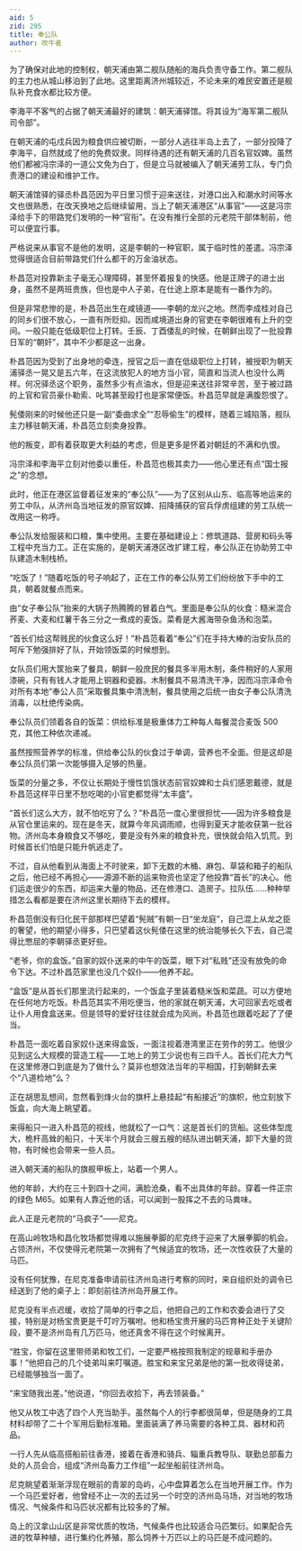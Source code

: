 ```yaml
---
aid: 5
zid: 295
title: 奉公队
author: 吹牛者
---
```


为了确保对此地的控制权，朝天浦由第二舰队随船的海兵负责守备工作。第二舰队的主力也从城山移泊到了此地。这里距离济州城较近，不论未来的难民安置还是舰队补充食水都比较方便。

李海平不客气的占据了朝天浦最好的建筑：朝天浦驿馆。将其设为“海军第二舰队司令部”。

在朝天浦的屯戍兵因为粮食供应被切断，一部分人逃往半岛上去了，一部分投降了李海平，自然就成了他的免费奴隶。同样待遇的还有朝天浦的几百名官奴婢。虽然他们都被冯宗泽的一道公文免为白丁，但是立马就被编入了朝天浦劳工队，专门负责港口的建设和维护工作。

朝天浦馆驿的驿丞朴昌范因为平日里习惯于迎来送往，对港口出入和潮水时间等水文也很熟悉，在改天换地之后继续留用，当上了朝天浦港区“从事官”——这是冯宗泽给手下的带路党们发明的一种“官衔”。在没有推行全部的元老院干部体制前，他可以便宜行事。

严格说来从事官不是他的发明，这是李朝的一种官职，属于临时性的差遣。冯宗泽觉得很适合目前带路党们什么都干的万金油状态。

朴昌范对投靠新主子毫无心理障碍，甚至怀着报复的快感。他是正牌子的进士出身，虽然不是两班贵族，但也是中人子弟，在仕途上原本是能有一番作为的。

但是非常悲惨的是，朴昌范出生在咸镜道——李朝的龙兴之地。然而李成桂对自己的同乡们很不放心，一直有所贬抑。因而咸境道出身的官吏在李朝很难有上升的空间。一般只能在低级职位上打转。壬辰、丁酉倭乱的时候，在朝鲜出现了一批投靠日军的“朝奸”，其中不少都是这一出身。

朴昌范因为受到了出身地的牵连，授官之后一直在低级职位上打转，被授职为朝天浦驿丞一晃又是五六年，在这流放犯人的地方当小官，简直和当流人也没什么两样。何况驿丞这个职务，虽然多少有点油水，但是迎来送往非常辛苦，至于被过路的上官和官员豪仆勒索、叱骂甚至殴打也是家常便饭。朴昌范早就是满腹怨恨了。

髡倭刚来的时候他还只是一副“委曲求全”“忍辱偷生”的模样，随着三城陷落，舰队主力移驻朝天浦，朴昌范立刻卖身投靠。

他的叛变，即有着获取更大利益的考虑，但是更多是怀着对朝廷的不满和仇恨。

冯宗泽和李海平立刻对他委以重任，朴昌范也极其卖力——他心里还有点“国士报之”的念想。

此时，他正在港区监督着征发来的“奉公队”——为了区别从山东、临高等地运来的劳工中队，从济州岛当地征发的原官奴婢、招降捕获的官兵俘虏组建的劳工队统一改用这一称呼。

奉公队发给服装和口粮，集中使用。主要在基础建设上：修筑道路、营房和码头等工程中充当力工。正在实施的，是朝天浦港区改扩建工程，奉公队正在协助劳工中队建造木制栈桥。

“吃饭了！”随着吃饭的号子响起了，正在工作的奉公队劳工们纷纷放下手中的工具，朝着就餐点而来。

由“女子奉公队”抬来的大锅子热腾腾的冒着白气。里面是奉公队的伙食：糙米混合荞麦、大麦和红薯干各三分之一煮成的麦饭。菜肴是大酱海带杂鱼汤和泡菜。

“首长们给这帮贱民的伙食这么好！”朴昌范看着“奉公”们在手持大棒的治安队员的呵斥下勉强排好了队，开始领饭菜的时候想到。

女队员们用大筐抬来了餐具，朝鲜一般庶民的餐具多半用木制，条件稍好的人家用漆碗，只有有钱人才能用上铜器和瓷器。木制餐具不易清洗干净，因而冯宗泽命令对所有本地“奉公人员”采取餐具集中清洗制，餐具使用之后统一由女子奉公队清洗消毒，以杜绝传染病。

奉公队员们领着各自的饭菜：供给标准是极重体力工种每人每餐混合麦饭 500 克，其他工种依次递减。

虽然按照营养学的标准，供给奉公队的伙食过于单调，营养也不全面。但是这却是奉公队员们第一次能够摄入足够的热量。

饭菜的分量之多，不仅让长期处于慢性饥饿状态前官奴婢和士兵们感恩戴德，就是朴昌范这样平日里不愁吃喝的小官吏都觉得“太丰盛”。

“首长们这么大方，就不怕吃穷了么？”朴昌范一度心里很担忧——因为许多粮食是从官仓里运来的。现在是冬天，就算今年风调雨顺，也得到夏天才能收获第一批谷物。济州岛本身粮食又不够吃，要是没有外来的粮食补充，很快就会陷入饥荒。到时候首长们怕是只能升帆逃走了。

不过，自从他看到从海面上不时驶来，卸下无数的木桶、麻包、草袋和箱子的船队之后，他已经不再担心——源源不断的运来物资也坚定了他投靠“首长”的决心。他们运走很少的东西，却运来大量的物品，还在修港口、造房子。拉队伍……种种举措怎么看都是要在济州这里长期待下去的模样。

朴昌范倒没有归化民干部那样巴望着“髡贼”有朝一日“坐龙庭”，自己混上从龙之臣的奢望，他的期望小得多，只巴望着这伙髡倭在这里的统治能够长久下去，自己混得比憋屈的李朝驿丞更好些。

“老爷，你的盒饭。”自家的奴仆送来的中午的饭菜，眼下对“私贱”还没有放免的命令下达。不过朴昌范家里也没几个奴仆——他养不起。

“盒饭”是从首长们那里流行起来的，一个饭盒子里装着糙米饭和菜蔬。可以方便地在任何地方吃饭。朴昌范其实不用吃便当，他的家就在朝天浦，大可回家去吃或者让仆人用食盒送来。但是领导的爱好往往就会成为风尚。朴昌范也跟着吃起了了便当。

朴昌范一面吃着自家奴仆送来得盒饭，一面注视着港湾里正在劳作的劳工。他很少见到这么大规模的营造工程——工地上的劳工少说也有三四千人。首长们花大力气在这里修港口到底是为了做什么？莫非也想效法当年的平相国，打到朝鲜去来个“八道检地”么？

正在胡思乱想间，忽然看到烽火台的旗杆上悬挂起“有船接近”的旗帜，他立刻放下饭盒，向大海上眺望着。

来得船只一进入朴昌范的视线，他就松了一口气：这是首长们的货船。这些体型庞大，桅杆高耸的船只，十天半个月就会三艘五艘的结队进出朝天浦，卸下大量的货物，有时候也会带来一些人员。

进入朝天浦的船队的旗舰甲板上，站着一个男人。

他的年龄，大约在三十到四十之间，满脸沧桑，看不出具体的年龄。穿着一件正宗的绿色 M65。如果有人靠近他的话，可以闻到一股挥之不去的马粪味。

此人正是元老院的“马疯子”——尼克。

在高山岭牧场和昌化牧场都觉得难以施展拳脚的尼克终于迎来了大展拳脚的机会。占领济州，不仅使得元老院第一次拥有了气候适宜的牧场，还一次性收获了大量的马匹。

没有任何犹豫，在尼克准备申请前往济州岛进行考察的同时，来自组织处的调令已经送到了他的桌子上：即刻前往济州岛开展工作。

尼克没有半点迟缓，收拾了简单的行李之后，他把自己的工作和农委会进行了交接，特别是对杨宝贵更是千叮咛万嘱咐。他和杨宝贵开展的马匹育种正处于关键阶段，要不是济州岛有几万匹马，他还真舍不得在这个时候离开。

“胜宝，你留在这里带师弟和牧工们，一定要严格按照我制定的规章和手册办事！”他把自己的几个徒弟叫来叮嘱道。胜宝和来宝兄弟是他的第一批收得徒弟，已经能够独当一面了。

“来宝随我出差。”他说道，“你回去收拾下，再去领装备。”

他又从牧工中选了四个人充当助手。虽然每个人的行李都很简单，但是随身的工具材料却带了二十个军用后勤标准箱。里面装满了养马需要的各种工具、器材和药品。

一行人先从临高搭船前往香港，接着在香港和骑兵、辎重兵教导队、联勤总部畜力处的人员会合，组成“济州岛畜力工作组”一起坐船前往济州岛。

尼克眺望着渐渐浮现在眼前的青翠的岛屿，心中盘算着怎么在当地开展工作。作为一个马匹爱好者，他曾经不止一次的去过另一个时空的济州岛马场，对当地的牧场情况、气候条件和马匹状况都有比较多的了解。

岛上的汉拿山山区是非常优质的牧场，气候条件也比较适合马匹繁衍。如果配合先进的牧草种植，进行集约化养殖，那么饲养十万匹以上的马匹是不成问题的。
